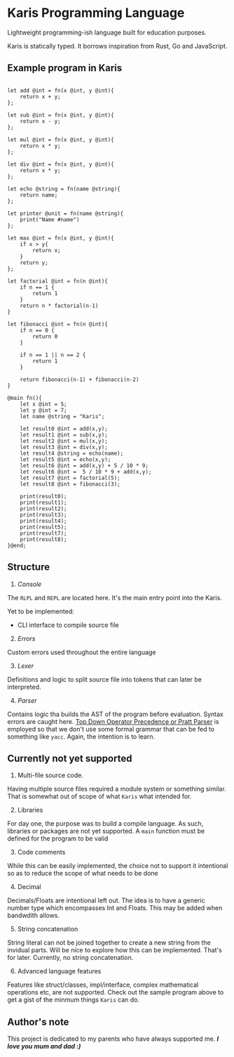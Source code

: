 # Karis Programming Language

Lightweight programming-ish language built for education purposes.

Karis is statically typed. It borrows inspiration from Rust, Go and JavaScript.

## Example program in Karis

```kr

let add @int = fn(x @int, y @int){
    return x + y;
};

let sub @int = fn(x @int, y @int){
    return x - y;
};

let mul @int = fn(x @int, y @int){
    return x * y;
};

let div @int = fn(x @int, y @int){
    return x * y;
};

let echo @string = fn(name @string){
    return name;
};

let printer @unit = fn(name @string){
    print("Name #name")
};

let max @int = fn(x @int, y @int){
    if x > y{
        return x;
    }
    return y;
};

let factorial @int = fn(n @int){
    if n == 1 {
		return 1
	}
    return n * factorial(n-1)
}

let fibonacci @int = fn(n @int){
    if n == 0 {
		return 0
	}

    if n == 1 || n == 2 {
		return 1
	}

    return fibonacci(n-1) + fibonacci(n-2)
}

@main fn(){
    let x @int = 5;
    let y @int = 7;
    let name @string = "Karis";
    
    let result0 @int = add(x,y);
    let result1 @int = sub(x,y);
    let result2 @int = mul(x,y);
    let result3 @int = div(x,y);
    let result4 @string = echo(name);
    let result5 @int = echo(x,y);
    let result6 @int = add(x,y) + 5 / 10 * 9;
    let result6 @int =  5 / 10 * 9 + add(x,y);  
    let result7 @int = factorial(5);
    let result8 @int = fibonacci(3);

    print(result0);
    print(result1);
    print(result2);
    print(result3);
    print(result4);
    print(result5);
    print(result7);  
    print(result8); 
}@end;

```

## Structure

1. *Console*

The `RLPL` and `REPL` are located here. It's the main entry point into the Karis. 

Yet to be implemented:

- CLI interface to compile source file

2. *Errors*

Custom errors used throughout the entire language

3. *Lexer*

Definitions and logic to split source file into tokens that can later be interpreted.

4. *Parser*

Contains logic tha builds the AST of the program before evaluation. Syntax errors are caught 
here. [Top Down Operator Precedence or Pratt Parser](https://tdop.github.io/) is employed so 
that we don't use some formal grammar that can be fed to something like `yacc`. 
Again, the intention is to learn.


## Currently not yet supported

1. Multi-file source code.

Having multiple source files required a module system or something similar. That is somewhat out of scope of 
what `Karis` what intended for.

2. Libraries

For day one, the purpose was to build a compile language. As such, libraries or packages are not yet supported.
A `main` function must be defined for the program to be valid

3. Code comments

While this can be easily implemented, the choice not to support it intentional so as to reduce the scope of what needs
to be done

4. Decimal

Decimals/Floats are intentional left out. The idea is to have a generic number type which encompasses Int and Floats.
This may be added when bandwdith allows.

5. String concatenation

String literal can not be joined together to create a new string from the invidual parts. Will be nice to explore how this
can be implemented. That's for later. Currently, no string concatenation.

6. Advanced language features

Features like struct/classes, impl/interface, complex mathematical operations etc,  are not supported. Check out the sample 
program above to get a gist of the minmum things `Karis` can do.

## Author's note

This project is dedicated to my parents who have always supported me.
**_I love you mum and dad :)_**